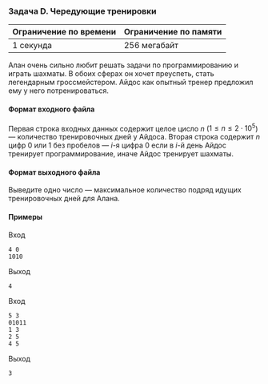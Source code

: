 ### Задача D. Чередующие тренировки

| Ограничение по времени | Ограничение по памяти |
| :--------------------- | :-------------------- |
| 1 секунда              | 256 мегабайт          |

Алан очень сильно любит решать задачи по программированию и играть шахматы. В обоих сферах он хочет преуспеть, стать легендарным гроссмейстером. Айдос как опытный тренер предложил ему у него потренироваться.

#### Формат входного файла

Первая строка входных данных содержит целое цисло $n$ ($1 \le n \le 2\cdot 10^5$) — количество тренировочных дней у Айдоса. Вторая строка содержит $n$ цифр $0$ или $1$ без пробелов — $i$-я цифра $0$ если в $i$-й день Айдос тренирует программирование, иначе Айдос тренирует шахматы.

#### Формат выходного файла

Выведите одно число — максимальное количество подряд идущих тренировочных дней для Алана.

#### Примеры

Вход

```
4 0
1010
```

Выход

```
4
```

Вход

```
5 3
01011
1 3
2 5
4 5
```

Выход

```
3
```
